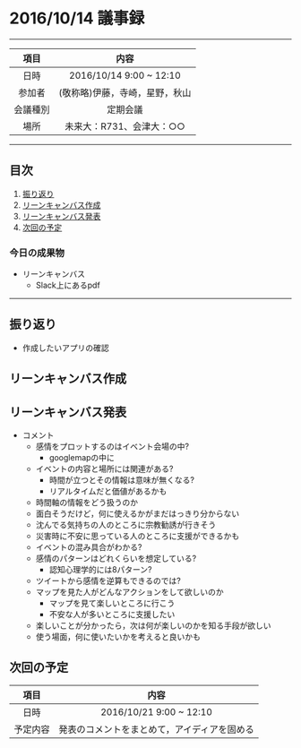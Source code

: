 # 2016/10/14 議事録
---
|項目|内容|
|:--:|:--:|
| 日時 | 2016/10/14 9:00 ~ 12:10|
| 参加者 | (敬称略)伊藤，寺崎，星野，秋山 |
| 会議種別 | 定期会議 |
| 場所 | 未来大：R731、会津大：○○ |

<!--
”日時”には年月日と開始・終了時間
”参加者”には当日参加したメンバーの名前
”会議種別”はカリキュラム上の日程なら定期会議、臨時実施の場合は臨時会議と記載する
場所は各大学ごとに記載
-->

---
## 目次
1. [振り返り](#ProgressReport)
2. [リーンキャンバス作成](#anchar1)
3. [リーンキャンバス発表](#anchar2)
4. [次回の予定](#NextSchedule)

<!--
目次は『数字. [章タイトル](#anchar○)』とする
※「.」の直後に半角スペース必須
　「#anchar○」は後述のdiv要素のidと一致させること
　数字の前にTABを入れるとインデントを下げられます
-->

### 今日の成果物
- リーンキャンバス
	- Slack上にあるpdf

<!--
会議終了時点までに作成、更新された成果物を
『- 成果物名
　	- URL：成果物の場所
　	- その他特記事項』
の形で記載。二行目以降は先頭にTABスペース必須
-->

---

## <div id="ProgressReport"/> 振り返り
- 作成したいアプリの確認

<!--
会議開始時点までのタスク進捗状況を記録する
メンバーごとに「メンバー名、issue番号、進捗状況」の順に記録
-->

## <div id="anchar1"/>リーンキャンバス作成

<!--
会議の内容を記録
章タイトルは「○○」の部分だけだが、目次からリンクを貼るためdiv要素を追記している。
div要素のidは目次の[]内の文字列から先頭の#を消したものを指定する
-->

## <div id="anchar2"/>リーンキャンバス発表
- コメント
	- 感情をプロットするのはイベント会場の中?
		- googlemapの中に
	- イベントの内容と場所には関連がある?
		- 時間が立つとその情報は意味が無くなる?
		- リアルタイムだと価値があるかも
	- 時間軸の情報をどう扱うのか
	- 面白そうだけど，何に使えるかがまだはっきり分からない
	- 沈んでる気持ちの人のところに宗教勧誘が行きそう
	- 災害時に不安に思っている人のところに支援ができるかも
	- イベントの混み具合がわかる?
	- 感情のパターンはどれくらいを想定している?
		- 認知心理学的には8パターン?
	- ツイートから感情を逆算もできるのでは?
	- マップを見た人がどんなアクションをして欲しいのか
		- マップを見て楽しいところに行こう
		- 不安な人が多いところに支援したい
	- 楽しいことが分かったら，次は何が楽しいのかを知る手段が欲しい
	- 使う場面，何に使いたいかを考えると良いかも



## <div id="NextSchedule"/>次回の予定

|項目|内容|
|:--:|:--:|
| 日時 | 2016/10/21 9:00 ~ 12:10|
| 予定内容 | 発表のコメントをまとめて，アイディアを固める|
